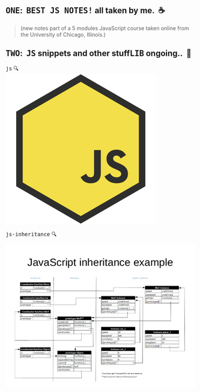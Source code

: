 ## <kbd>ONE</kbd>:&nbsp; <kbd>BEST JS NOTES!</kbd> all taken by me.   &nbsp;:coffee:  
> (new notes part of a 5 modules JavaScript course taken online from the University of Chicago, Illinois.)

## <kbd>TWO</kbd>:&nbsp; <kbd>JS</kbd> snippets and other stuff<kbd>LIB</kbd> ongoing.. &nbsp;:rocket:





  
 <kbd>js</kbd> :mag:
 <br>
 ![js1](images/JSU.png)


<kbd>js-inheritance</kbd> :mag:
<br />
  
 
 ![js1](images/jsinheritance.jpg)
 
 
 
 
 
  


